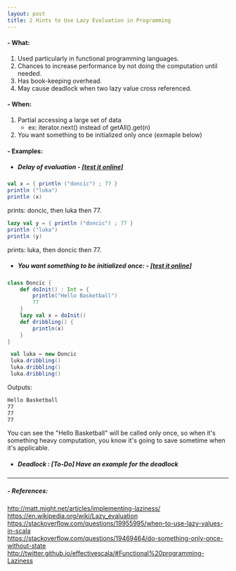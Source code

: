 ```yaml
---
layout: post
title: 2 Hints to Use Lazy Evaluation in Programming
---
```


#### - What:
1. Used particularly in functional programming languages.
2. Chances to increase performance by not doing the computation until needed.
3. Has book-keeping overhead.
4. May cause deadlock when two lazy value cross referenced.

#### - When:
1. Partial accessing a large set of data
    * ex: iterator.next() instead of getAll().get(n)
2. You want something to be initialized only once (exmaple below)
#### - Examples:
* ##### Delay of evaluation - [[test it online]](https://scalafiddle.io/sf/vTKxL29/0)
```scala
val x = { println ("doncic") ; 77 }
println ("luka")
println (x)
```
prints: doncic, then luka then 77.
``` scala
lazy val y = { println ("doncic") ; 77 }
println ("luka")
println (y)
```
prints: luka, then doncic then 77.

* ##### You want something to be initialized once: - [[test it online]](https://scalafiddle.io/sf/hah3GWH/0)
```scala
class Doncic {
    def doInit() : Int = {
        println("Hello Basketball")
        77
    }
    lazy val x = doInit()
    def dribbling() {
        println(x)
    }
}

 val luka = new Doncic
 luka.dribbling()
 luka.dribbling()
 luka.dribbling()
```

Outputs:
``` bash
Hello Basketball
77
77
77
```
You can see the "Hello Basketball" will be called only once, 
so when it's something heavy computation, 
you know it's going to save sometime when it's applicable.

* ##### Deadlock : [To-Do] Have an example for the deadlock
---

##### - References:
http://matt.might.net/articles/implementing-laziness/  
https://en.wikipedia.org/wiki/Lazy_evaluation  
https://stackoverflow.com/questions/19955995/when-to-use-lazy-values-in-scala  
https://stackoverflow.com/questions/19469464/do-something-only-once-without-state  
http://twitter.github.io/effectivescala/#Functional%20programming-Laziness  